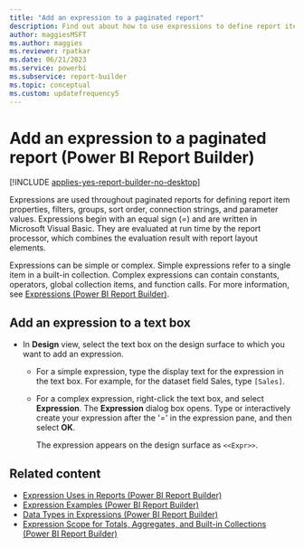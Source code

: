 ```yaml
---
title: "Add an expression to a paginated report"
description: Find out about how to use expressions to define report item properties, filters, and parameter values in Power BI Report Builder.
author: maggiesMSFT
ms.author: maggies
ms.reviewer: rpatkar
ms.date: 06/21/2023
ms.service: powerbi
ms.subservice: report-builder
ms.topic: conceptual
ms.custom: updatefrequency5
---
```

# Add an expression to a paginated report (Power BI Report Builder)

[!INCLUDE [applies-yes-report-builder-no-desktop](../../includes/applies-yes-report-builder-no-desktop.md)]

  Expressions are used throughout paginated reports for defining report item properties, filters, groups, sort order, connection strings, and parameter values. Expressions begin with an equal sign (=) and are written in Microsoft Visual Basic. They are evaluated at run time by the report processor, which combines the evaluation result with report layout elements.  
  
 Expressions can be simple or complex. Simple expressions refer to a single item in a built-in collection. Complex expressions can contain constants, operators, global collection items, and function calls. For more information, see [Expressions &#40;Power BI Report Builder&#41;](./report-builder-expressions.md).
  
## Add an expression to a text box  
  
- In **Design** view, select the text box on the design surface to which you want to add an expression.  
  
    - For a simple expression, type the display text for the expression in the text box. For example, for the dataset field Sales, type `[Sales]`.  
  
    - For a complex expression, right-click the text box, and select **Expression**. The **Expression** dialog box opens. Type or interactively create your expression after the '=' in the expression pane, and then select **OK**.  
  
         The expression appears on the design surface as `<<Expr>>`.  
  
## Related content

- [Expression Uses in Reports (Power BI Report Builder)](./expression-uses-reports-report-builder.md)
- [Expression Examples (Power BI Report Builder)](./report-builder-expression-examples.md)
- [Data Types in Expressions (Power BI Report Builder)](./data-types-expressions-report-builder.md)
- [Expression Scope for Totals, Aggregates, and Built-in Collections (Power BI Report Builder)](./expression-scope-for-totals-aggregates-and-built-in-collections.md)
  
